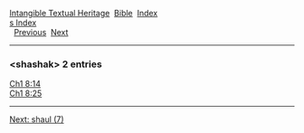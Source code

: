 [Intangible Textual Heritage](../../index)  [Bible](../index) 
[Index](index)   
[s Index](_s_)  
  [Previous](c10146)  [Next](c10148) 

------------------------------------------------------------------------

### &lt;shashak&gt; 2 entries

[Ch1 8:14](../kjv/ch1008.htm#014)  
[Ch1 8:25](../kjv/ch1008.htm#025)  

------------------------------------------------------------------------

[Next: shaul (7)](c10148)
